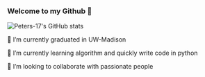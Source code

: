### Welcome to my Github 👋
![Peters-17's GitHub stats](https://github-readme-stats.vercel.app/api?username=Peters-17&theme=red&show_icons=true)

🔭 I’m currently graduated in UW-Madison

🌱 I’m currently learning algorithm and quickly write code in python

👯 I’m looking to collaborate with passionate people
<!--
**Peters-17/Peters-17** is a ✨ _special_ ✨ repository because its `README.md` (this file) appears on your GitHub profile.

Here are some ideas to get you started:

- 🔭 I’m currently working on ...
- 🌱 I’m currently learning ...
- 👯 I’m looking to collaborate on ...
- 🤔 I’m looking for help with ...
- 💬 Ask me about ...
- 📫 How to reach me: ...
- 😄 Pronouns: ...
- ⚡ Fun fact: ...
-->

